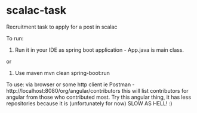 # scalac-task
Recruitment task to apply for a post in scalac

To run:
1) Run it in your IDE as spring boot application - App.java is main class.

or

1) Use maven 
mvn clean spring-boot:run

To use:
via browser or some http client ie Postman - http://localhost:8080/org/angular/contributors 
this will list contributors for angular from those who contributed most.
Try this angular thing, it has less repositories because it is (unfortunately for now)
SLOW AS HELL! :)
